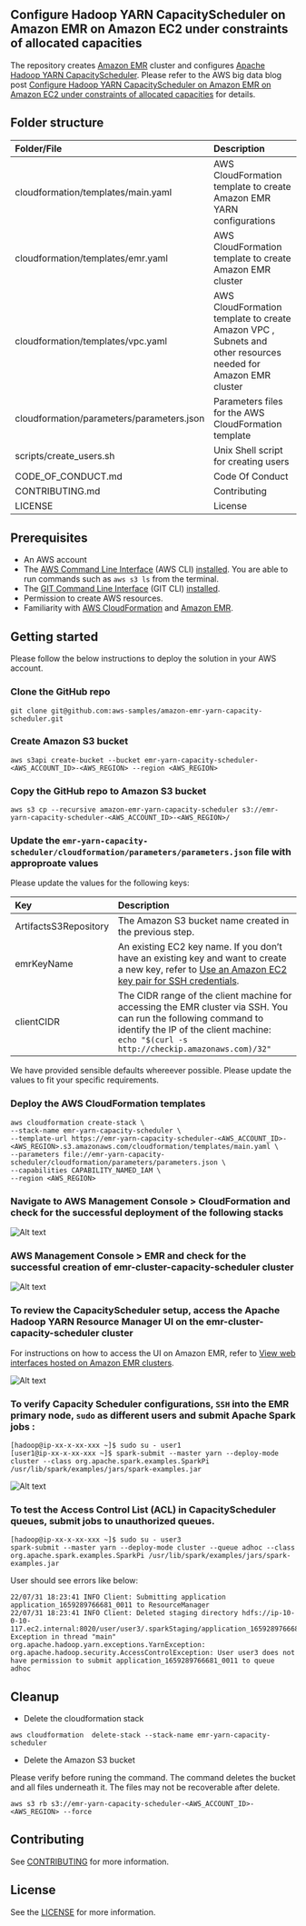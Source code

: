 ## Configure Hadoop YARN CapacityScheduler on Amazon EMR on Amazon EC2 under constraints of allocated capacities

The repository creates [Amazon EMR](https://docs.aws.amazon.com/emr/latest/ManagementGuide/emr-what-is-emr.html) cluster and configures [Apache Hadoop YARN CapacityScheduler](https://hadoop.apache.org/docs/stable/hadoop-yarn/hadoop-yarn-site/CapacityScheduler.html). Please refer to the AWS big data blog post [Configure Hadoop YARN CapacityScheduler on Amazon EMR on Amazon EC2 under constraints of allocated capacities](https://aws.amazon.com/blogs/big-data/configure-hadoop-yarn-capacityscheduler-on-amazon-emr-on-amazon-ec2-under-constraints-of-allocated-capacities) for details.

## Folder structure

| Folder/File                               | Description                                                                                                  |
| :-----------------------------------------|:-------------------------------------------------------------------------------------------------------------|
cloudformation/templates/main.yaml          | AWS CloudFormation template to create Amazon EMR YARN configurations                                         |
cloudformation/templates/emr.yaml           | AWS CloudFormation template to create Amazon EMR cluster                                                     |
cloudformation/templates/vpc.yaml           | AWS CloudFormation template to create Amazon VPC , Subnets and other resources needed for Amazon EMR cluster |
cloudformation/parameters/parameters.json   | Parameters files for the AWS CloudFormation template                                                         |
scripts/create_users.sh                     | Unix Shell script for creating users                                                                         |
CODE_OF_CONDUCT.md                          | Code Of Conduct                                                                                              |
CONTRIBUTING.md                             | Contributing                                                                                                 |
LICENSE                                     | License                                                                                                      |

## Prerequisites

- An AWS account
- The [AWS Command Line Interface](http://aws.amazon.com/cli) (AWS CLI) [installed](https://docs.aws.amazon.com/cli/latest/userguide/getting-started-install.html). You are able to run commands such as ```aws s3 ls``` from the terminal.
- The [GIT Command Line Interface](https://github.com/git-guides) (GIT CLI) [installed](https://github.com/git-guides/install-git).
- Permission to create AWS resources.
- Familiarity with [AWS CloudFormation](http://aws.amazon.com/cloudformation) and [Amazon EMR](https://aws.amazon.com/emr/).

## Getting started

Please follow the below instructions to deploy the solution in your AWS account. 

### Clone the GitHub repo

```
git clone git@github.com:aws-samples/amazon-emr-yarn-capacity-scheduler.git
```

### Create Amazon S3 bucket

```
aws s3api create-bucket --bucket emr-yarn-capacity-scheduler-<AWS_ACCOUNT_ID>-<AWS_REGION> --region <AWS_REGION>
```

### Copy the GitHub repo to Amazon S3 bucket

```
aws s3 cp --recursive amazon-emr-yarn-capacity-scheduler s3://emr-yarn-capacity-scheduler-<AWS_ACCOUNT_ID>-<AWS_REGION>/
```

### Update the ```emr-yarn-capacity-scheduler/cloudformation/parameters/parameters.json``` file with approproate values

Please update the values for the following keys:

| Key                   | Description                                                                                                                                                                                                                             |
| :---------------------|:----------------------------------------------------------------------------------------------------------------------------------------------------------------------------------------------------------------------------------------|
ArtifactsS3Repository   | The Amazon S3 bucket name created in the previous step.                                                                                                                                                                                 |
emrKeyName              | An existing EC2 key name. If you don’t have an existing key and want to create a new key, refer to [Use an Amazon EC2 key pair for SSH credentials](https://docs.aws.amazon.com/emr/latest/ManagementGuide/emr-plan-access-ssh.html).   | 
clientCIDR              | The CIDR range of the client machine for accessing the EMR cluster via SSH. You can run the following command to identify the IP of the client machine: ```echo "$(curl -s http://checkip.amazonaws.com)/32"```                         |

We have provided sensible defaults whereever possible. Please update the values to fit your specific requirements.

### Deploy the AWS CloudFormation templates

```
aws cloudformation create-stack \
--stack-name emr-yarn-capacity-scheduler \
--template-url https://emr-yarn-capacity-scheduler-<AWS_ACCOUNT_ID>-<AWS_REGION>.s3.amazonaws.com/cloudformation/templates/main.yaml \
--parameters file://emr-yarn-capacity-scheduler/cloudformation/parameters/parameters.json \
--capabilities CAPABILITY_NAMED_IAM \
--region <AWS_REGION>
```

### Navigate to AWS Management Console > CloudFormation and check for the successful deployment of the following stacks
![Alt text](images/cloudformation-stack.png?raw=true "CloudFormation Deployment")

### AWS Management Console > EMR and check for the successful creation of emr-cluster-capacity-scheduler cluster

![Alt text](images/emr-capacity-scheduler-config.png?raw=true "EMR Capacity Scheduler Configs")

### To review the CapacityScheduler setup, access the Apache Hadoop YARN Resource Manager UI on the emr-cluster-capacity-scheduler cluster 
For instructions on how to access the UI on Amazon EMR, refer to [View web interfaces hosted on Amazon EMR clusters](https://docs.aws.amazon.com/emr/latest/ManagementGuide/emr-web-interfaces.html).

![Alt text](images/yarn-ui.png?raw=true "Yarn UI")


### To verify Capacity Scheduler configurations, ```SSH``` into the EMR primary node, ```sudo``` as different users and submit Apache Spark jobs :

```
[hadoop@ip-xx-x-xx-xxx ~]$ sudo su - user1
[user1@ip-xx-x-xx-xxx ~]$ spark-submit --master yarn --deploy-mode cluster --class org.apache.spark.examples.SparkPi /usr/lib/spark/examples/jars/spark-examples.jar
```

![Alt text](images/yarn-ui-jobs.png?raw=true "Yarn UI Job Execution")


### To test the Access Control List (ACL) in CapacityScheduler queues, submit jobs to unauthorized queues. 

```
[hadoop@ip-xx-x-xx-xxx ~]$ sudo su - user3
spark-submit --master yarn --deploy-mode cluster --queue adhoc --class org.apache.spark.examples.SparkPi /usr/lib/spark/examples/jars/spark-examples.jar
```

User should see errors like below:

```
22/07/31 18:23:41 INFO Client: Submitting application application_1659289766681_0011 to ResourceManager
22/07/31 18:23:41 INFO Client: Deleted staging directory hdfs://ip-10-0-10-117.ec2.internal:8020/user/user3/.sparkStaging/application_1659289766681_0011
Exception in thread "main" org.apache.hadoop.yarn.exceptions.YarnException: org.apache.hadoop.security.AccessControlException: User user3 does not have permission to submit application_1659289766681_0011 to queue adhoc
```

## Cleanup

- Delete the cloudformation stack

```
aws cloudformation  delete-stack --stack-name emr-yarn-capacity-scheduler

```

- Delete the Amazon S3 bucket

Please verify before runing the command. The command deletes the bucket and all files underneath it. The files may not be recoverable after delete.

```
aws s3 rb s3://emr-yarn-capacity-scheduler-<AWS_ACCOUNT_ID>-<AWS_REGION> --force
```

## Contributing

See [CONTRIBUTING](CONTRIBUTING.md#security-issue-notifications) for more information.

## License

See the [LICENSE](/LICENSE) for more information.
